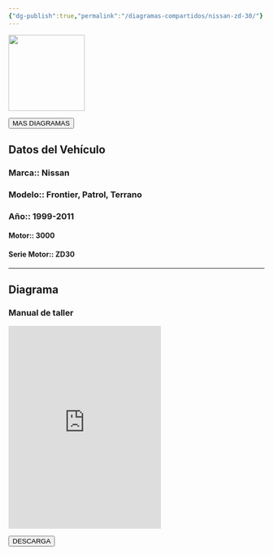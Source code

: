 ```yaml
---
{"dg-publish":true,"permalink":"/diagramas-compartidos/nissan-zd-30/"}
---
```


<img src="https://lh3.googleusercontent.com/d/137fl3TIZ0-PU8b-Pt0bsjclwHub_u78G" width="150">

<a href="https://carrosgt.vercel.app/vehiculos/diagramas/"><button class="btn success">MAS DIAGRAMAS</button></a>

## Datos del Vehículo 

### Marca:: Nissan
### Modelo:: Frontier, Patrol, Terrano
### Año:: 1999-2011
#### Motor:: 3000
#### Serie Motor:: ZD30
---

## Diagrama
### Manual de taller 

<iframe src="https://www.slideshare.net/slideshow/embed_code/key/pJBHlnRuCV6nQ7?hostedIn=slideshare&page=upload" width="300" height="400" frameborder="0" marginwidth="0" marginheight="0" scrolling="no"></iframe>


<a href="https://es.slideshare.net/slideshows/manual-de-taller-de-nissan-frontier-zd30/266643218"><button class="btn success">DESCARGA</button></a>